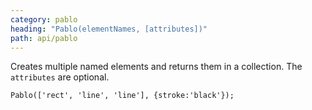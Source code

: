 ```yaml
---
category: pablo
heading: "Pablo(elementNames, [attributes])"
path: api/pablo
---
```



Creates multiple named elements and returns them in a collection. The `attributes` are optional.

    Pablo(['rect', 'line', 'line'], {stroke:'black'});

